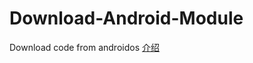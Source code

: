 # Download-Android-Module
Download code from androidos
[介绍](https://www.jianshu.com/p/df8c4138f030)
